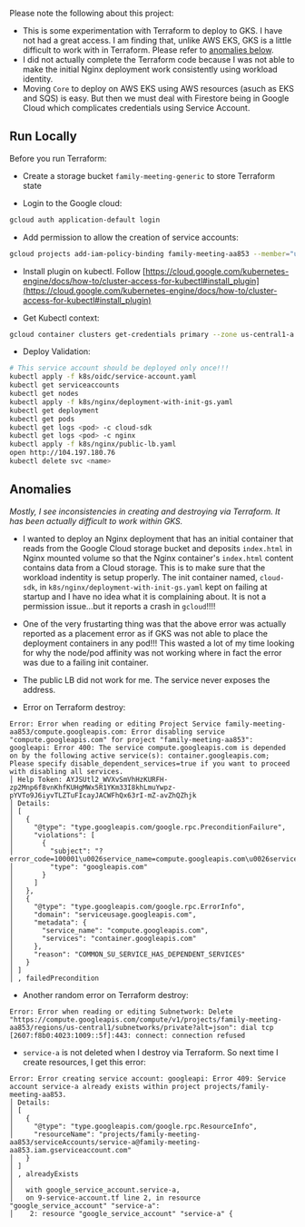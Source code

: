 Please note the following about this project:

- This is some experimentation with Terraform to deploy to GKS. I have not had a great access. I am finding that, unlike AWS EKS, GKS is a little difficult to work with in Terraform. Please refer to [anomalies below](#anomalies).
- I did not actually complete the Terraform code because I was not able to make the initial Nginx deployment work consistently using workload identity. 
- Moving `Core` to deploy on AWS EKS using AWS resources (asuch as EKS and SQS) is easy. But then we must deal with Firestore being in Google Cloud which complicates credentials using Service Account. 

## Run Locally

Before you run Terraform:

- Create a storage bucket `family-meeting-generic` to store Terraform state

- Login to the Google cloud:

```bash
gcloud auth application-default login
```

- Add permission to allow the creation of service accounts:

```bash
gcloud projects add-iam-policy-binding family-meeting-aa853 --member="user:khaled.hikmat@gmail.com" --role="roles/iam.serviceAccountAdmin"
```

- Install plugin on kubectl. Follow [https://cloud.google.com/kubernetes-engine/docs/how-to/cluster-access-for-kubectl#install_plugin](https://cloud.google.com/kubernetes-engine/docs/how-to/cluster-access-for-kubectl#install_plugin)

- Get Kubectl context:

```bash
gcloud container clusters get-credentials primary --zone us-central1-a 
```

- Deploy Validation:

```bash
# This service account should be deployed only once!!!
kubectl apply -f k8s/oidc/service-account.yaml
kubectl get serviceaccounts
kubectl get nodes
kubectl apply -f k8s/nginx/deployment-with-init-gs.yaml
kubectl get deployment
kubectl get pods
kubectl get logs <pod> -c cloud-sdk
kubectl get logs <pod> -c nginx
kubectl apply -f k8s/nginx/public-lb.yaml
open http://104.197.180.76
kubectl delete svc <name>
```

## Anomalies

*Mostly, I see inconsistencies in creating and destroying via Terraform. It has been actually difficult to work within GKS.*

- I wanted to deploy an Nginx deployment that has an initial container that reads from the Google Cloud storage bucket and deposits `index.html` in Nginx mounted volume so that the Nginx container's `index.html` content contains data from a Cloud storage. This is to make sure that the workload indentity is setup properly. The init container named, `cloud-sdk`, in `k8s/nginx/deployment-with-init-gs.yaml` kept on failing at startup and I have no idea what it is complaining about. It is not a permission issue...but it reports a crash in `gcloud`!!!! 

- One of the very frustarting thing was that the above error was actually reported as a placement error as if GKS was not able to place the deployment containers in any pod!!! This wasted a lot of my time looking for why the node/pod affinity was not working where in fact the error was due to a failing init container. 

- The public LB did not work for me. The service never exposes the address.

- Error on Terraform destroy:

```
Error: Error when reading or editing Project Service family-meeting-aa853/compute.googleapis.com: Error disabling service "compute.googleapis.com" for project "family-meeting-aa853": googleapi: Error 400: The service compute.googleapis.com is depended on by the following active service(s): container.googleapis.com; Please specify disable_dependent_services=true if you want to proceed with disabling all services.
│ Help Token: AYJSUtl2_WVXvSmVhHzKURFH-zp2Mnp6f8vnKhfKUHgMWx5R1YKm33I8khLmuYwpz-pYVTo9J6iyvTLZTuFIcayJACWFhQx63rI-mZ-avZhQZhjk
│ Details:
│ [
│   {
│     "@type": "type.googleapis.com/google.rpc.PreconditionFailure",
│     "violations": [
│       {
│         "subject": "?error_code=100001\u0026service_name=compute.googleapis.com\u0026services=container.googleapis.com",
│         "type": "googleapis.com"
│       }
│     ]
│   },
│   {
│     "@type": "type.googleapis.com/google.rpc.ErrorInfo",
│     "domain": "serviceusage.googleapis.com",
│     "metadata": {
│       "service_name": "compute.googleapis.com",
│       "services": "container.googleapis.com"
│     },
│     "reason": "COMMON_SU_SERVICE_HAS_DEPENDENT_SERVICES"
│   }
│ ]
│ , failedPrecondition
```

- Another random error on Terraform destroy:

```
Error: Error when reading or editing Subnetwork: Delete "https://compute.googleapis.com/compute/v1/projects/family-meeting-aa853/regions/us-central1/subnetworks/private?alt=json": dial tcp [2607:f8b0:4023:1009::5f]:443: connect: connection refused
```

- `service-a` is not deleted when I destroy via Terraform. So next time I create resources, I get this error:

```
Error: Error creating service account: googleapi: Error 409: Service account service-a already exists within project projects/family-meeting-aa853.
│ Details:
│ [
│   {
│     "@type": "type.googleapis.com/google.rpc.ResourceInfo",
│     "resourceName": "projects/family-meeting-aa853/serviceAccounts/service-a@family-meeting-aa853.iam.gserviceaccount.com"
│   }
│ ]
│ , alreadyExists
│ 
│   with google_service_account.service-a,
│   on 9-service-account.tf line 2, in resource "google_service_account" "service-a":
│    2: resource "google_service_account" "service-a" {
```
